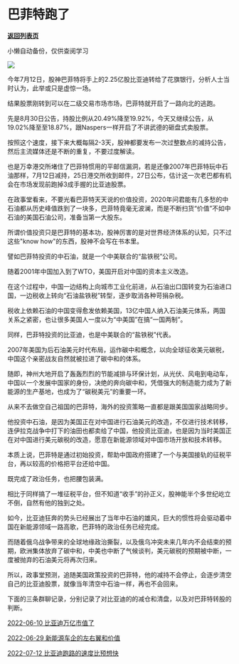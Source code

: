 # 巴菲特跑了

[**返回列表页**](/gzh/政事堂2019)

小懒自动备份，仅供查阅学习

![](https://mmbiz.qpic.cn/mmbiz_jpg/rxhS23yu8cOVrem3Q6bFR0D1sqw0VnOuurDySZ7iblNQIaBD7JS6Ria9QL1BPzlYmG3oVZkicFa4HdruQvDxxnvSA/640?wx_fmt=jpeg)

今年7月12日，股神巴菲特将手上的2.25亿股比亚迪转给了花旗银行，分析人士当时认为，此举或只是虚惊一场。

结果股票刚转到可以在二级交易市场市场，巴菲特就开启了一路向北的逃跑。

先是8月30日公告，持股比例从20.49%降至19.92%，今天又继续公告，从19.02%降至至18.87%，跟Naspers一样开启了不讲武德的砸盘式卖股票。

按照这个速度，接下来大概每隔2-3天，股神都要发布一次过整数点的减持公告，然后主流媒体还是不断的重复，不要过度解读。  

也是万幸港交所堵住了巴菲特惯用的平邮信漏洞，若是还像2007年巴菲特玩中石油那样，7月12日减持，25日港交所收到邮件，27日公布，估计这一次老巴都有机会在市场发现前跑掉3成手握的比亚迪股票。

在政事堂看来，不要光看巴菲特天天说的价值投资，2020年问君能有几多愁的中石油都从历史峰值跌到了一块多，巴菲特竟毫无波澜，而是不断扫货“价值”不如中石油的美国石油公司，准备当第一大股东。

所谓价值投资只是巴菲特的基本功，股神厉害的是对世界经济体系的认知，只不过这些"know how"的东西，股神不会写在书本里。

譬如巴菲特投资的中石油，就是一个中美联合的“盐铁税”公司。

随着2001年中国加入到了WTO，美国开启对中国的资本主义改造。

在这个过程中，中国一边结构上向城市工业化前进，从石油出口国转变为石油进口国，一边税收上转向“石油盐铁税”转型，逐步取消各种苛捐杂税。

税收上依赖石油的中国变得愈发依赖美国，13亿中国人纳入石油美元体系，两国关系之紧密，也让很多美国人一度以为“中美国”在搞“一国两制”。

同样，巴菲特投资的比亚迪，也是中美联合的“盐铁税”代表。  

2007年美国为后石油美元时代布局，运作碳中和概念，以向全球征收美元碳税，中国这个亲密战友自然就被拉进了碳中和的体系。

随即，神州大地开启了轰轰烈烈的节能减排与环保计划，从光伏、风电到电动车，中国以一个发展中国家的身份，决绝的奔向碳中和，凭借强大的制造能力成为了新能源的生产基地，也成为了“碳税美元”的重要一环。  

从来不去做空自己祖国的巴菲特，海外的投资策略一直都是跟美国国家战略同步。  

他投资中石油，是因为美国正在对中国进行石油美元的改造，不仅进行技术转移，连伊拉克战争中打下的油田也都卖给了中国，他投资比亚迪，也是因为当时美国正在对中国进行美元碳税的改造，愿意在新能源领域对中国市场开放和技术转移。  

本质上说，巴菲特是通过初始投资，帮助中国政府搭建了一个与美国接轨的征税平台，再以较高的价格把平台还给中国。  

既完成了政治任务，也把腰包装满。

相比于同样搞了一堆征税平台，但不知道“收手”的孙正义，股神能半个多世纪屹立不倒，自然有他的独到之处。  

如今，比亚迪狂奔的势头已经展出了当年中石油的雄风，巨大的惯性将会驱动着中国在新能源领域一路高歌，巴菲特的政治任务已经完成。

而随着俄乌战争带来的全球地缘政治撕裂，以及俄乌冲突未来几年内不会结束的预期，欧洲集体放弃了碳中和，中美也中断了气候谈判，美元碳税的预期被中断，一度被抛弃的石油美元将再次归来。

所以，政事堂预测，追随美国政策投资的巴菲特，他的减持不会停止，会逐步清空自己的比亚迪股票，就像当年清空中石油一样，再也不会回来。

下面的三条群聊记录，分别记录了对比亚迪的的减仓和清盘，以及对巴菲特转股的判断。  

[2022-06-10 比亚迪万亿市值了]()

[2022-06-29 新能源车企的左右翼和价值]()

[2022-07-12 比亚迪跑路的速度比预想快]()

